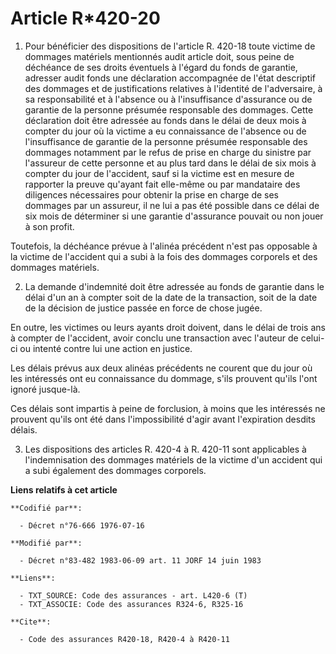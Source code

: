 # Article R*420-20

1. Pour bénéficier des dispositions de l'article R. 420-18 toute victime de dommages matériels mentionnés audit article doit,
sous peine de déchéance de ses droits éventuels à l'égard du fonds de garantie, adresser audit fonds une déclaration
accompagnée de l'état descriptif des dommages et de justifications relatives à l'identité de l'adversaire, à sa
responsabilité et à l'absence ou à l'insuffisance d'assurance ou de garantie de la personne présumée responsable des
dommages. Cette déclaration doit être adressée au fonds dans le délai de deux mois à compter du jour où la victime a eu
connaissance de l'absence ou de l'insuffisance de garantie de la personne présumée responsable des dommages notamment par le
refus de prise en charge du sinistre par l'assureur de cette personne et au plus tard dans le délai de six mois à compter du
jour de l'accident, sauf si la victime est en mesure de rapporter la preuve qu'ayant fait elle-même ou par mandataire des
diligences nécessaires pour obtenir la prise en charge de ses dommages par un assureur, il ne lui a pas été possible dans ce
délai de six mois de déterminer si une garantie d'assurance pouvait ou non jouer à son profit.

Toutefois, la déchéance prévue à l'alinéa précédent n'est pas opposable à la victime de l'accident qui a subi à la fois des
dommages corporels et des dommages matériels.

2. La demande d'indemnité doit être adressée au fonds de garantie dans le délai d'un an à compter soit de la date de la
transaction, soit de la date de la décision de justice passée en force de chose jugée.

En outre, les victimes ou leurs ayants droit doivent, dans le délai de trois ans à compter de l'accident, avoir conclu une
transaction avec l'auteur de celui-ci ou intenté contre lui une action en justice.

Les délais prévus aux deux alinéas précédents ne courent que du jour où les intéressés ont eu connaissance du dommage, s'ils
prouvent qu'ils l'ont ignoré jusque-là.

Ces délais sont impartis à peine de forclusion, à moins que les intéressés ne prouvent qu'ils ont été dans l'impossibilité
d'agir avant l'expiration desdits délais.

3. Les dispositions des articles R. 420-4 à R. 420-11 sont applicables à l'indemnisation des dommages matériels de la victime
d'un accident qui a subi également des dommages corporels.

**Liens relatifs à cet article**

	**Codifié par**:

	  - Décret n°76-666 1976-07-16

	**Modifié par**:

	  - Décret n°83-482 1983-06-09 art. 11 JORF 14 juin 1983

	**Liens**:

	  - TXT_SOURCE: Code des assurances - art. L420-6 (T)
	  - TXT_ASSOCIE: Code des assurances R324-6, R325-16

	**Cite**:

	  - Code des assurances R420-18, R420-4 à R420-11
